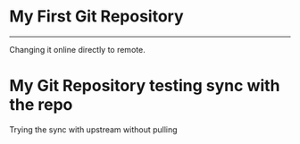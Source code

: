 # My First Git Repository
---
Changing it online directly to remote.
# My Git Repository testing sync with the repo
Trying the sync with upstream without pulling
